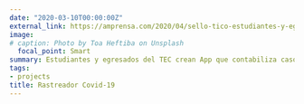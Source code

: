 ```yaml
---
date: "2020-03-10T00:00:00Z"
external_link: https://amprensa.com/2020/04/sello-tico-estudiantes-y-egresados-tec-crean-app-que-rastrea-pandemia-en-costa-rica/
image:
# caption: Photo by Toa Heftiba on Unsplash
  focal_point: Smart
summary: Estudiantes y egresados del TEC crean App que contabiliza casos de Covid-19 en el país. 
tags:
- projects
title: Rastreador Covid-19
---
```




